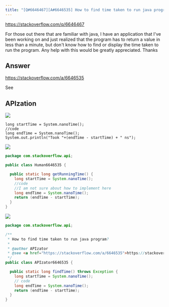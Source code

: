 ```yaml
---
title: "[Q#6646467][A#6646535] How to find time taken to run java program?"
---
```


https://stackoverflow.com/q/6646467

For those out there that are familiar with java, I have an application that I&#x27;ve been working on and just realized that the program has to return a value in less than a minute, but don&#x27;t know how to find or display the time taken to run the program. Any help with this would be greatly appreciated. Thanks

## Answer

https://stackoverflow.com/a/6646535

See

## APIzation

<div class="code-3columns-row">

<div class="code-3columns-column">

<div><img src="/stackoverflow.png" /></div>

```plain
long startTime = System.nanoTime();
//code
long endTime = System.nanoTime();
System.out.println("Took "+(endTime - startTime) + " ns");
```

</div>

<div class="code-3columns-column">

<div><img src="/human.png" /></div>

```java
package com.stackoverflow.api;

public class Human6646535 {

  public static long getRunningTime() {
    long startTime = System.nanoTime();
    //code
    //I am not sure about how to implement here
    long endTime = System.nanoTime();
    return (endTime - startTime);
  }
}

```

</div>

<div class="code-3columns-column">

<div><img src="/apizator.png" /></div>

```java
package com.stackoverflow.api;

/**
 * How to find time taken to run java program?
 *
 * @author APIzator
 * @see <a href="https://stackoverflow.com/a/6646535">https://stackoverflow.com/a/6646535</a>
 */
public class APIzator6646535 {

  public static long findTime() throws Exception {
    long startTime = System.nanoTime();
    // code
    long endTime = System.nanoTime();
    return (endTime - startTime);
  }
}

```

</div>

</div>
